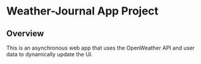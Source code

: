 # Weather-Journal App Project

## Overview
This is an asynchronous web app that uses the OpenWeather API and user data to dynamically update the UI.

